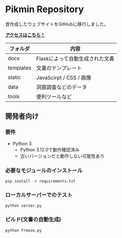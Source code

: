 # Pikmin Repository

昔作成したウェブサイトをGitHubに移行しました。

[**アクセスはこちら！**](https://noamoa16.github.io/pikmin-repository/)

|フォルダ|内容|
|----|----|
|docs|Flaskによって自動生成された文書|
|templates|文書のテンプレート|
|static|JavaScirpt / CSS / 画像|
|data|洞窟調査などのデータ|
|tools|便利ツールなど|

## 開発者向け

### 要件
- Python 3
  - Python 3.12.0で動作確認済み
  - 古いバージョンだと動作しない可能性あり

### 必要なモジュールのインストール
`pip install -r requirements.txt`

### ローカルサーバーでのテスト
`python server.py`

### ビルド(文書の自動生成)
`python freeze.py`
